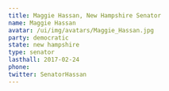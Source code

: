 ```yaml
---
title: Maggie Hassan, New Hampshire Senator
name: Maggie Hassan
avatar: /ui/img/avatars/Maggie_Hassan.jpg
party: democratic
state: new hampshire
type: senator
lasthall: 2017-02-24
phone: 
twitter: SenatorHassan
---
```

